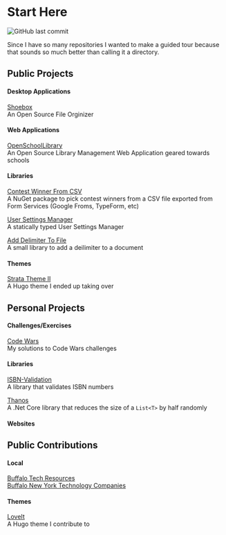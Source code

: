 # Start Here
![GitHub last commit](https://img.shields.io/github/last-commit/Programazing/Start_Here.svg)

Since I have so many repositories I wanted to make a guided tour because that sounds so much better than calling it a directory.

## Public Projects
#### Desktop Applications
[Shoebox](https://github.com/Programazing/Shoebox)  
An Open Source File Orginizer
#### Web Applications
[OpenSchoolLibrary](https://github.com/Programazing/OpenSchoolLibrary)  
An Open Source Library Management Web Application geared towards schools
#### Libraries
[Contest Winner From CSV](https://github.com/Programazing/ContestWinnerFromCsv)  
A NuGet package to pick contest winners from a CSV file exported from Form Services (Google Froms, TypeForm, etc)

[User Settings Manager](https://github.com/Programazing/UserSettingsManager)  
A statically typed User Settings Manager

[Add Delimiter To File](https://github.com/Programazing/Add-Delimiter-To-File)  
A small library to add a deilimiter to a document

#### Themes
[Strata Theme II](https://github.com/Programazing/hugo-strata-theme-II)  
A Hugo theme I ended up taking over

## Personal Projects
#### Challenges/Exercises

[Code Wars](https://github.com/Programazing/CodeWars)  
My solutions to Code Wars challenges

#### Libraries

[ISBN-Validation](https://github.com/Programazing/ISBN-Validation)  
A library that validates ISBN numbers

[Thanos](https://github.com/Programazing/Thanos)  
A .Net Core library that reduces the size of a `List<T>` by half randomly
#### Websites


## Public Contributions
#### Local
[Buffalo Tech Resources](https://github.com/Programazing/buffalo-tech-resources)  
[Buffalo New York Technology Companies](https://github.com/Programazing/BuffaloTechnologyCompanies)

#### Themes
[LoveIt](https://github.com/dillonzq/LoveIt)  
A Hugo theme I contribute to
